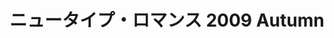 ---
logo: images/ニュータイプ・ロマンス 2009 Autumn.jpg
title: ニュータイプ・ロマンス 2009 Autumn
subTitle: 暂无资源，如果你拥有该资源，可点击此处向我们提交反馈

category: 其他

hasResource: false
---